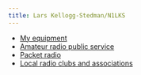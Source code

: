 ```yaml
---
title: Lars Kellogg-Stedman/N1LKS
---
```


- [My equipment](equipment)
- [Amateur radio public service](public_service)
- [Packet radio](packet)
- [Local radio clubs and associations](clubs)
